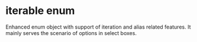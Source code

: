 # iterable enum
Enhanced enum object with support of iteration and alias related features.
It mainly serves the scenario of options in select boxes.
